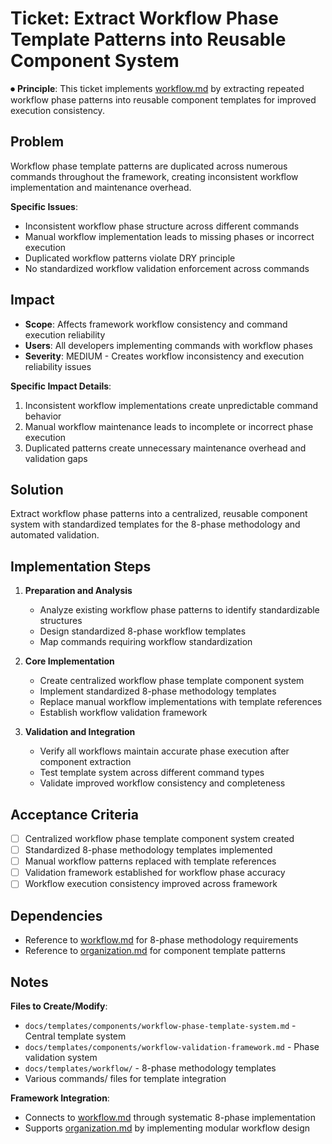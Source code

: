 
# Ticket: Extract Workflow Phase Template Patterns into Reusable Component System

⏺ **Principle**: This ticket implements [workflow.md](../../../docs/principles/workflow.md) by extracting repeated workflow phase patterns into reusable component templates for improved execution consistency.

## Problem

Workflow phase template patterns are duplicated across numerous commands throughout the framework, creating inconsistent workflow implementation and maintenance overhead.

**Specific Issues**:
- Inconsistent workflow phase structure across different commands
- Manual workflow implementation leads to missing phases or incorrect execution
- Duplicated workflow patterns violate DRY principle
- No standardized workflow validation enforcement across commands

## Impact

- **Scope**: Affects framework workflow consistency and command execution reliability
- **Users**: All developers implementing commands with workflow phases
- **Severity**: MEDIUM - Creates workflow inconsistency and execution reliability issues

**Specific Impact Details**:
1. Inconsistent workflow implementations create unpredictable command behavior
2. Manual workflow maintenance leads to incomplete or incorrect phase execution
3. Duplicated patterns create unnecessary maintenance overhead and validation gaps

## Solution

Extract workflow phase patterns into a centralized, reusable component system with standardized templates for the 8-phase methodology and automated validation.

## Implementation Steps

1. **Preparation and Analysis**
   - Analyze existing workflow phase patterns to identify standardizable structures
   - Design standardized 8-phase workflow templates
   - Map commands requiring workflow standardization

2. **Core Implementation**
   - Create centralized workflow phase template component system
   - Implement standardized 8-phase methodology templates
   - Replace manual workflow implementations with template references
   - Establish workflow validation framework

3. **Validation and Integration**
   - Verify all workflows maintain accurate phase execution after component extraction
   - Test template system across different command types
   - Validate improved workflow consistency and completeness

## Acceptance Criteria

- [ ] Centralized workflow phase template component system created
- [ ] Standardized 8-phase methodology templates implemented
- [ ] Manual workflow patterns replaced with template references
- [ ] Validation framework established for workflow phase accuracy
- [ ] Workflow execution consistency improved across framework

## Dependencies

- Reference to [workflow.md](../../../docs/principles/workflow.md) for 8-phase methodology requirements
- Reference to [organization.md](../../../docs/principles/organization.md) for component template patterns

## Notes

**Files to Create/Modify**:
- `docs/templates/components/workflow-phase-template-system.md` - Central template system
- `docs/templates/components/workflow-validation-framework.md` - Phase validation system
- `docs/templates/workflow/` - 8-phase methodology templates
- Various commands/ files for template integration

**Framework Integration**:
- Connects to [workflow.md](../../../docs/principles/workflow.md) through systematic 8-phase implementation
- Supports [organization.md](../../../docs/principles/organization.md) by implementing modular workflow design
